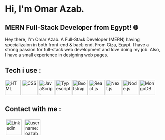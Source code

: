 # Hi, I'm Omar Azab. 

## MERN Full-Stack Developer from Egypt! 🌐



Hey there, I'm Omar Azab. A Full-Stack Developer (MERN) having specializaion in both front-end & back-end. From Giza, Egypt. I have a strong passion for full-stack web development and love doing my job. Also, I have a small experience in designing web pages. 

## Tech i use :
 <img src="https://skillicons.dev/icons?i=html" height="50px" title="HTML">
                <img src="https://skillicons.dev/icons?i=css" height="50px" title="CSS">
                <img src="https://skillicons.dev/icons?i=js" title="JavaScript" height="50px">
                <img src="https://skillicons.dev/icons?i=ts" title="Typescript" height="50px">
                <img src="https://skillicons.dev/icons?i=bootstrap" height="50px" title="Bootstrap">
                <img src="https://skillicons.dev/icons?i=react" height="50px" title="React.js">
                <img src="https://skillicons.dev/icons?i=nextjs" height="50px" title="Next.js">
                <img src="https://skillicons.dev/icons?i=nodejs" height="50px" title="Node.js">
                <img src="https://skillicons.dev/icons?i=mongodb" height="50px" title="MongoDB">

## Contact with me :
<a href="https://www.linkedin.com/in/omar-azab-843089292/"><img src="https://skillicons.dev/icons?i=linkedin" height="50px" title="Linkedin" style="padding: 3px" class="skill-icon"></a>
<img src="https://skillicons.dev/icons?i=discord" height="50px" title="username: oazab" style="padding: 3px" class="skill-icon">

